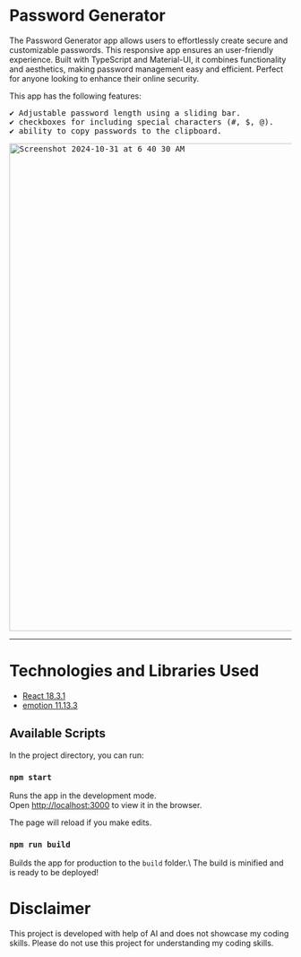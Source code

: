 # Password Generator

The Password Generator app allows users to effortlessly create secure and customizable passwords. This responsive app ensures an user-friendly experience. Built with TypeScript and Material-UI, it combines functionality and aesthetics, making password management easy and efficient. Perfect for anyone looking to enhance their online security.


This app has the following features:
<pre>
✔️ Adjustable password length using a sliding bar.
✔️ checkboxes for including special characters (#, $, @).
✔️ ability to copy passwords to the clipboard.
</pre>
<p >
  <pre><img width="870" alt="Screenshot 2024-10-31 at 6 40 30 AM" src="https://github.com/user-attachments/assets/0cc37c9d-26dc-465c-993f-d678b6ca5855"></pre>
</p>

 

***

# Technologies and Libraries Used
- [React 18.3.1](https://reactjs.org/)
- [emotion 11.13.3](https://emotion.sh/docs/introduction)


## Available Scripts

In the project directory, you can run:

### `npm start`

Runs the app in the development mode.\
Open [http://localhost:3000](http://localhost:3000) to view it in the browser.

The page will reload if you make edits. 

### `npm run build`

Builds the app for production to the `build` folder.\ 
The build is minified and is ready to be deployed!


# Disclaimer
This project is developed with help of AI and does not showcase my coding skills. Please do not use this project for understanding my coding skills.
